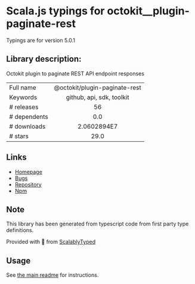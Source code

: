 
# Scala.js typings for octokit__plugin-paginate-rest

Typings are for version 5.0.1

## Library description:
Octokit plugin to paginate REST API endpoint responses

|                    |                 |
| ------------------ | :-------------: |
| Full name          | @octokit/plugin-paginate-rest |
| Keywords           | github, api, sdk, toolkit |
| # releases         | 56 |
| # dependents       | 0.0 |
| # downloads        | 2.0602894E7 |
| # stars            | 29.0 |

## Links
- [Homepage](https://github.com/octokit/plugin-paginate-rest.js#readme)
- [Bugs](https://github.com/octokit/plugin-paginate-rest.js/issues)
- [Repository](https://github.com/octokit/plugin-paginate-rest.js)
- [Npm](https://www.npmjs.com/package/%40octokit%2Fplugin-paginate-rest)
    


## Note
This library has been generated from typescript code from first party type definitions.

Provided with :purple_heart: from [ScalablyTyped](https://github.com/oyvindberg/ScalablyTyped)

## Usage
See [the main readme](../../readme.md) for instructions.


